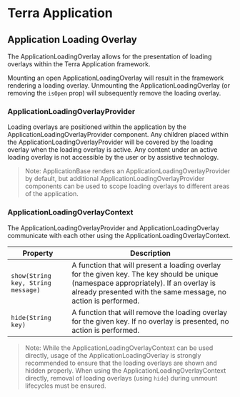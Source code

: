 # Terra Application

## Application Loading Overlay

The ApplicationLoadingOverlay allows for the presentation of loading overlays within the Terra Application framework.

Mounting an open ApplicationLoadingOverlay will result in the framework rendering a loading overlay. Unmounting the ApplicationLoadingOverlay
(or removing the `isOpen` prop) will subsequently remove the loading overlay.

### ApplicationLoadingOverlayProvider

Loading overlays are positioned within the application by the ApplicationLoadingOverlayProvider component. Any children placed within the
ApplicationLoadingOverlayProvider will be covered by the loading overlay when the loading overlay is active. Any content under an active
loading overlay is not accessible by the user or by assistive technology.

> Note: ApplicationBase renders an ApplicationLoadingOverlayProvider by default, but additional ApplicationLoadingOverlayProvider components
can be used to scope loading overlays to different areas of the application.

### ApplicationLoadingOverlayContext

The ApplicationLoadingOverlayProvider and ApplicationLoadingOverlay communicate with each other using the ApplicationLoadingOverlayContext.

|Property|Description|
|---|---|
|`show(String key, String message)`|A function that will present a loading overlay for the given key. The key should be unique (namespace appropriately). If an overlay is already presented with the same message, no action is performed.|
|`hide(String key)`|A function that will remove the loading overlay for the given key. If no overlay is presented, no action is performed.|

> Note: While the ApplicationLoadingOverlayContext can be used directly, usage of the ApplicationLoadingOverlay is strongly recommended to ensure that the loading overlays are shown and hidden properly. When using the ApplicationLoadingOverlayContext directly, removal of loading overlays (using `hide`) during unmount lifecycles must be ensured.
